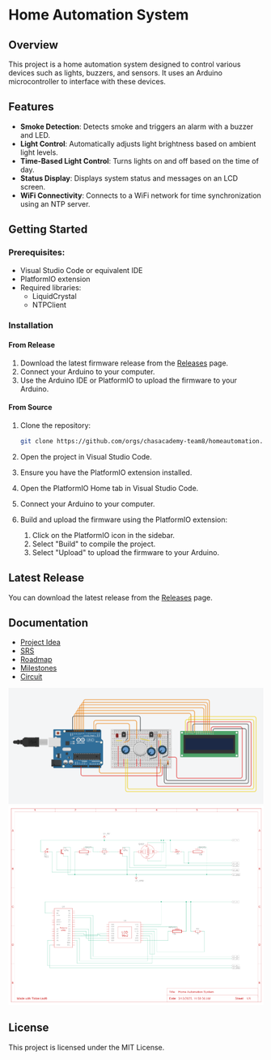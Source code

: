 # Home Automation System

## Overview

This project is a home automation system designed to control various devices such as lights, buzzers, and sensors.
It uses an Arduino microcontroller to interface with these devices.

## Features

* **Smoke Detection**: Detects smoke and triggers an alarm with a buzzer and LED.
* **Light Control**: Automatically adjusts light brightness based on ambient light levels.
* **Time-Based Light Control**: Turns lights on and off based on the time of day.
* **Status Display**: Displays system status and messages on an LCD screen.
* **WiFi Connectivity**: Connects to a WiFi network for time synchronization using an NTP server.

## Getting Started

### **Prerequisites:**

* Visual Studio Code or equivalent IDE
* PlatformIO extension
* Required libraries:
  * LiquidCrystal
  * NTPClient

### Installation

#### From Release

1. Download the latest firmware release from the [Releases](https://github.com/chasacademy-team8/homeautomation/releases/) page.
2. Connect your Arduino to your computer.
3. Use the Arduino IDE or PlatformIO to upload the firmware to your Arduino.

#### From Source

1. Clone the repository:

    ```sh
    git clone https://github.com/orgs/chasacademy-team8/homeautomation.git
    ```

2. Open the project in Visual Studio Code.
3. Ensure you have the PlatformIO extension installed.
4. Open the PlatformIO Home tab in Visual Studio Code.
5. Connect your Arduino to your computer.
6. Build and upload the firmware using the PlatformIO extension:
    1. Click on the PlatformIO icon in the sidebar.
    2. Select "Build" to compile the project.
    3. Select "Upload" to upload the firmware to your Arduino.

## Latest Release

You can download the latest release from the [Releases](https://github.com/chasacademy-team8/homeautomation/releases/) page.

## Documentation

* [Project Idea](docs/idea.md)
* [SRS](docs/SRS.md)
* [Roadmap](https://github.com/orgs/chasacademy-team8/projects/3/views/7?sortedBy%5Bdirection%5D=asc&sortedBy%5BcolumnId%5D=174871397)
* [Milestones](https://github.com/chasacademy-team8/homeautomation/milestones)
* [Circuit](https://www.tinkercad.com/things/2BIRUlRgJSR-home-automation-system?sharecode=CB0rbs8jnQo0wepwYxnte0_Uei58wCmuA0ZicQ_sXoc)

![Circuit breadboard](docs/Circuit_breadboard.png)
![Circuit diagram](docs/Circuit_diagram.png)

## License

This project is licensed under the MIT License.
